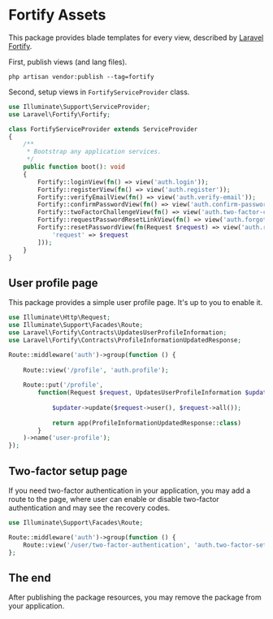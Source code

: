 # Fortify Assets

This package provides blade templates for every view, described by [Laravel 
Fortify](https://laravel.com/docs/12.x/fortify).

First, publish views (and lang files).

```shell
php artisan vendor:publish --tag=fortify
```

Second, setup views in `FortifyServiceProvider` class.

```php
use Illuminate\Support\ServiceProvider;
use Laravel\Fortify\Fortify;

class FortifyServiceProvider extends ServiceProvider
{
    /**
     * Bootstrap any application services.
     */
    public function boot(): void
    {
        Fortify::loginView(fn() => view('auth.login'));
        Fortify::registerView(fn() => view('auth.register'));
        Fortify::verifyEmailView(fn() => view('auth.verify-email'));
        Fortify::confirmPasswordView(fn() => view('auth.confirm-password'));
        Fortify::twoFactorChallengeView(fn() => view('auth.two-factor-challenge'));
        Fortify::requestPasswordResetLinkView(fn() => view('auth.forgot-password'));
        Fortify::resetPasswordView(fn(Request $request) => view('auth.reset-password', [
            'request' => $request
        ]));
    }
}
```

## User profile page

This package provides a simple user profile page. It's up to you to enable it.

```php
use Illuminate\Http\Request;
use Illuminate\Support\Facades\Route;
use Laravel\Fortify\Contracts\UpdatesUserProfileInformation;
use Laravel\Fortify\Contracts\ProfileInformationUpdatedResponse;

Route::middleware('auth')->group(function () {
    
    Route::view('/profile', 'auth.profile');
    
    Route::put('/profile', 
        function(Request $request, UpdatesUserProfileInformation $updater) {
            
            $updater->update($request->user(), $request->all());
    
            return app(ProfileInformationUpdatedResponse::class)
        }
    )->name('user-profile');
});
```

## Two-factor setup page

If you need two-factor authentication in your application, 
you may add a route to the page, where user can enable or disable two-factor 
authentication and may see the recovery codes.

```php
use Illuminate\Support\Facades\Route;

Route::middleware('auth')->group(function () {
    Route::view('/user/two-factor-authentication', 'auth.two-factor-setup');
};
```

## The end

After publishing the package resources, you may remove the package from your 
application.